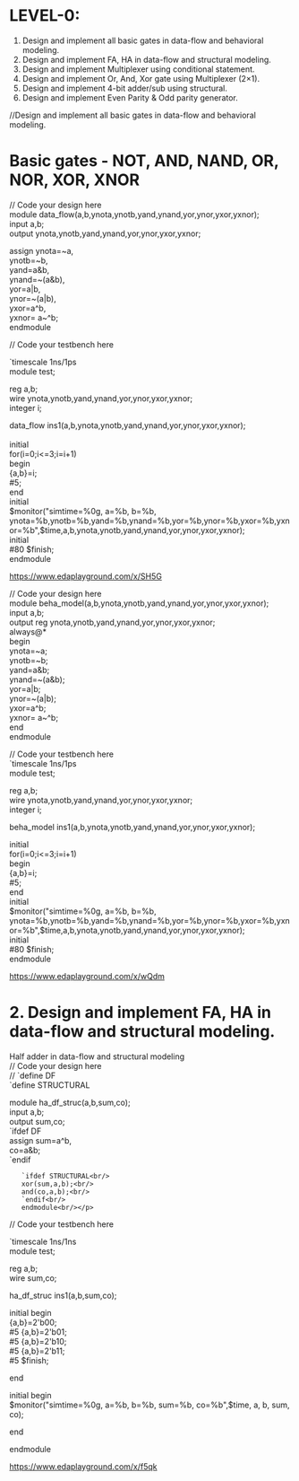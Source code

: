 # LEVEL-0:

<ol>
<li>Design and implement all basic gates in data-flow and behavioral modeling.</li>
<li>Design and implement FA, HA in data-flow and structural modeling.</li>
<li>Design and implement Multiplexer using conditional statement.</li>
<li>Design and implement Or, And, Xor gate using Multiplexer (2×1).</li>
<li>Design and implement 4-bit adder/sub using structural.</li>
<li>Design and implement Even Parity & Odd parity generator.</li>
</ol>

//Design and implement all basic gates in data-flow and behavioral modeling.<br />

# Basic gates - NOT, AND, NAND, OR, NOR, XOR, XNOR<br />

// Code your design here<br />
module data_flow(a,b,ynota,ynotb,yand,ynand,yor,ynor,yxor,yxnor);<br>
input a,b;<br>
output ynota,ynotb,yand,ynand,yor,ynor,yxor,yxnor;<br>
<p>assign ynota=~a, <br>
       ynotb=~b, <br>
       yand=a&b, <br>
       ynand=~(a&b), <br>
       yor=a|b, <br>
       ynor=~(a|b), <br>
       yxor=a^b, <br>
       yxnor= a~^b; <br>
endmodule<br></p>

// Code your testbench here<br />

`timescale 1ns/1ps<br />
module test;<br />
  
  reg a,b;<br />
  wire ynota,ynotb,yand,ynand,yor,ynor,yxor,yxnor;<br />
  integer i;<br />
  
  data_flow  ins1(a,b,ynota,ynotb,yand,ynand,yor,ynor,yxor,yxnor);<br />
  <br />
  initial <br />
  for(i=0;i<=3;i=i+1)<br />
    begin<br />
      {a,b}=i;<br />
      #5;<br />
    end<br />
  initial<br />
    $monitor("simtime=%0g, a=%b, b=%b, ynota=%b,ynotb=%b,yand=%b,ynand=%b,yor=%b,ynor=%b,yxor=%b,yxnor=%b",$time,a,b,ynota,ynotb,yand,ynand,yor,ynor,yxor,yxnor);<br />
  initial<br />
  #80 $finish;<br />
endmodule<br />


https://www.edaplayground.com/x/SH5G


<p>// Code your design here<br />
module beha_model(a,b,ynota,ynotb,yand,ynand,yor,ynor,yxor,yxnor);<br />
input a,b;<br />
output reg ynota,ynotb,yand,ynand,yor,ynor,yxor,yxnor;<br />
always@*<br />
  begin<br />
ynota=~a;<br />
ynotb=~b;<br />
yand=a&b;<br />
    ynand=~(a&b);<br />
yor=a|b;<br />
    ynor=~(a|b);<br />
yxor=a^b;<br />
yxnor= a~^b;<br />
  end<br />
endmodule<br /></p>


<p>// Code your testbench here<br/>
`timescale 1ns/1ps<br/>
module test;<br/>

reg a,b;<br />
wire ynota,ynotb,yand,ynand,yor,ynor,yxor,yxnor;<br />
integer i;<br />

beha_model ins1(a,b,ynota,ynotb,yand,ynand,yor,ynor,yxor,yxnor);<br />

initial<br />
for(i=0;i<=3;i=i+1)<br />
begin<br />
{a,b}=i;<br />
#5;<br />
end<br />
initial<br />
$monitor("simtime=%0g, a=%b, b=%b, ynota=%b,ynotb=%b,yand=%b,ynand=%b,yor=%b,ynor=%b,yxor=%b,yxnor=%b",$time,a,b,ynota,ynotb,yand,ynand,yor,ynor,yxor,yxnor);<br />
initial<br />
#80 $finish;<br />
endmodule<br /></p>


https://www.edaplayground.com/x/wQdm

# 2. Design and implement FA, HA in data-flow and structural modeling.

 <p> Half adder in data-flow and structural modeling<br/>
       // Code your design here<br/>
       // `define DF<br/>
       `define STRUCTURAL<br/> </p>
      <p> module ha_df_struc(a,b,sum,co);<br/>
       input a,b;<br/>
       output sum,co;<br/>
       `ifdef DF<br/>
       assign sum=a^b,<br/>
              co=a&b;<br/>
       `endif<br/>
       
       `ifdef STRUCTURAL<br/>
       xor(sum,a,b);<br/>
       and(co,a,b);<br/>
       `endif<br/>
       endmodule<br/></p>
       
 // Code your testbench here<br/>
 <p>`timescale 1ns/1ns<br/>
module test;<br/>
  
  reg a,b;<br/>
  wire sum,co;<br/>
  
   ha_df_struc ins1(a,b,sum,co);<br/>
  
  initial begin<br/>
       {a,b}=2'b00;<br/>
    #5 {a,b}=2'b01;<br/>
    #5 {a,b}=2'b10;<br/>
    #5 {a,b}=2'b11;<br/>
    #5 $finish;<br/>
    
  end<br/>
  
  initial begin<br/>
    $monitor("simtime=%0g, a=%b, b=%b, sum=%b, co=%b",$time, a, b, sum, co);<br/>
    
  end<br/>
  
endmodule<br/></p>

https://www.edaplayground.com/x/f5qk
